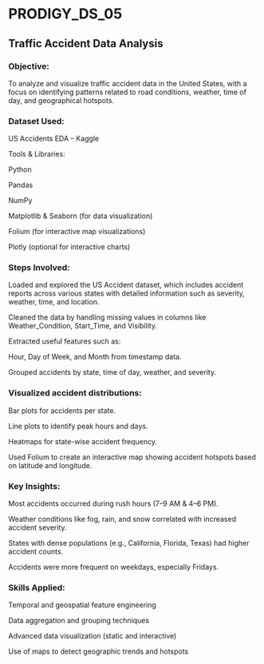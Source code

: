 # PRODIGY_DS_05
## Traffic Accident Data Analysis

### Objective:

To analyze and visualize traffic accident data in the United States, with a focus on identifying patterns related to road conditions, weather, time of day, and geographical hotspots.

### Dataset Used:

US Accidents EDA – Kaggle

Tools & Libraries:

Python

Pandas

NumPy

Matplotlib & Seaborn (for data visualization)

Folium (for interactive map visualizations)

Plotly (optional for interactive charts)

### Steps Involved:

Loaded and explored the US Accident dataset, which includes accident reports across various states with detailed information such as severity, weather, time, and location.

Cleaned the data by handling missing values in columns like Weather_Condition, Start_Time, and Visibility.

Extracted useful features such as:

Hour, Day of Week, and Month from timestamp data.

Grouped accidents by state, time of day, weather, and severity.

### Visualized accident distributions:

Bar plots for accidents per state.

Line plots to identify peak hours and days.

Heatmaps for state-wise accident frequency.

Used Folium to create an interactive map showing accident hotspots based on latitude and longitude.

### Key Insights:

Most accidents occurred during rush hours (7–9 AM & 4–6 PM).

Weather conditions like fog, rain, and snow correlated with increased accident severity.

States with dense populations (e.g., California, Florida, Texas) had higher accident counts.

Accidents were more frequent on weekdays, especially Fridays.

### Skills Applied:

Temporal and geospatial feature engineering

Data aggregation and grouping techniques

Advanced data visualization (static and interactive)

Use of maps to detect geographic trends and hotspots
